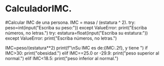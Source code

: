 # CalculadorIMC.

#Calcular IMC de una persona. IMC = masa / (estatura ^ 2).
try:
    peso=int(input("Escriba su peso:"))
except ValueError:
    print("Escriba números, no letras.")
try:
    estatura=float(input("Escriba su estatura:"))
except ValueError:
    print("Escriba números, no letras.")

IMC=peso/(estatura**2)
print(f"\nSu IMC es de:{IMC:.2f}, y tiene ")
if IMC>30:
    print("obesidad.")
elif IMC==25.0 or -29.9:
    print("peso superior al normal.")
elif IMC<18.5:
    print("peso inferior al normal.")
